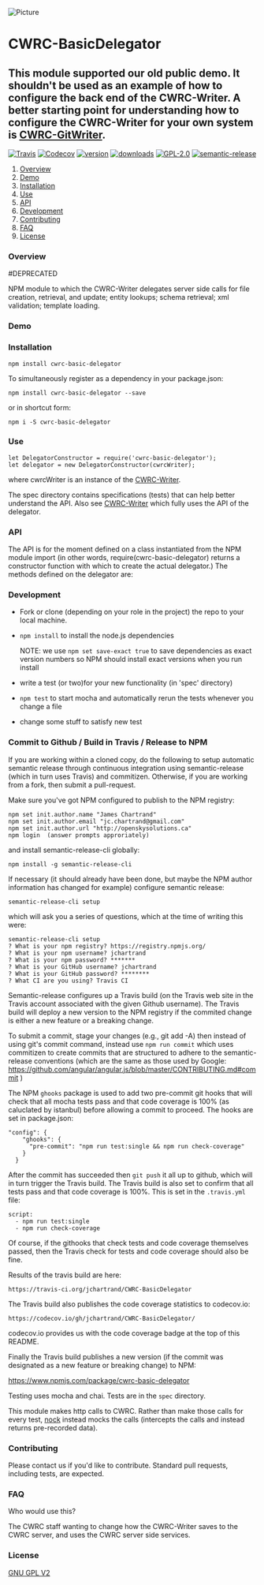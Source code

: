 ![Picture](http://www.cwrc.ca/wp-content/uploads/2010/12/CWRC_Dec-2-10_smaller.png)

# CWRC-BasicDelegator

## This module supported our old public demo.  It shouldn't be used as an example of how to configure the back end of the CWRC-Writer.  A better starting point for understanding how to configure the CWRC-Writer for your own system is [CWRC-GitWriter](https://github.com/cwrc/CWRC-GitWriter).

[![Travis](https://img.shields.io/travis/jchartrand/CWRC-BasicDelegator.svg)](https://travis-ci.org/jchartrand/CWRC-BasicDelegator)
[![Codecov](https://img.shields.io/codecov/c/github/jchartrand/CWRC-BasicDelegator.svg)](https://codecov.io/gh/jchartrand/CWRC-BasicDelegator)
[![version](https://img.shields.io/npm/v/cwrc-basic-delegator.svg)](http://npm.im/cwrc-basic-delegator)
[![downloads](https://img.shields.io/npm/dm/cwrc-basic-delegator.svg)](http://npm-stat.com/charts.html?package=cwrc-basic-delegator&from=2015-08-01)
[![GPL-2.0](https://img.shields.io/npm/l/cwrc-basic-delegator.svg)](http://opensource.org/licenses/GPL-2.0)
[![semantic-release](https://img.shields.io/badge/%20%20%F0%9F%93%A6%F0%9F%9A%80-semantic--release-e10079.svg)](https://github.com/semantic-release/semantic-release)


1. [Overview](#overview)
1. [Demo](#demo)
1. [Installation](#installation)
1. [Use](#use)
1. [API](#api)
1. [Development](#development)
1. [Contributing](#contributing)
1. [FAQ](#faq)
1. [License](#license)

### Overview

#DEPRECATED

NPM module to which the CWRC-Writer delegates server side calls for file creation, retrieval, and update; entity lookups; schema retrieval; xml validation; template loading.

### Demo 


### Installation

`npm install cwrc-basic-delegator`   

To simultaneously register as a dependency in your package.json:

`npm install cwrc-basic-delegator --save`   

or in shortcut form:

`npm i -S cwrc-basic-delegator`

### Use

```
let DelegatorConstructor = require('cwrc-basic-delegator');
let delegator = new DelegatorConstructor(cwrcWriter);
```

where cwrcWriter is an instance of the [CWRC-Writer](https://github.com/cwrc/CWRC-Writer).

The spec directory contains specifications (tests) that can help better understand the API. Also see [CWRC-Writer](https://github.com/cwrc/CWRC-Writer) which fully uses the API of the delegator.

### API

The API is for the moment defined on a class instantiated from the NPM module import (in other words, require(cwrc-basic-delegator) returns a constructor function with which to create the actual delegator.) The methods defined on the delegator are:


### Development

* Fork or clone (depending on your role in the project) the repo to your local machine.

* `npm install` to install the node.js dependencies 
	
	NOTE:  we use `npm set save-exact true` to save dependencies as exact version numbers so NPM should install exact versions when you run install

* write a test (or two)for your new functionality (in 'spec' directory)

* `npm test` to start mocha and automatically rerun the tests whenever you change a file

* change some stuff to satisfy new test

### Commit to Github / Build in Travis / Release to NPM

If you are working within a cloned copy, do the following to setup automatic semantic release through continuous integration using semantic-release (which in turn uses Travis) and commitizen.  Otherwise, if you are working from a fork, then submit a pull-request.

Make sure you've got NPM configured to publish to the NPM registry:

```
npm set init.author.name "James Chartrand"
npm set init.author.email "jc.chartrand@gmail.com"
npm set init.author.url "http://openskysolutions.ca"
npm login  (answer prompts approriately)
```
and install semantic-release-cli globally:

`npm install -g semantic-release-cli`

If necessary (it should already have been done, but maybe the NPM author information has changed for example) configure semantic release:

`semantic-release-cli setup`

which will ask you a series of questions, which at the time of writing this were:

```
semantic-release-cli setup
? What is your npm registry? https://registry.npmjs.org/
? What is your npm username? jchartrand
? What is your npm password? *******
? What is your GitHub username? jchartrand
? What is your GitHub password? ********
? What CI are you using? Travis CI
```

Semantic-release configures up a Travis build (on the Travis web site in the Travis account associated with the given Github username). The Travis build will  deploy a new version to the NPM registry if the commited change is either a new feature or a breaking change.

To submit a commit, stage your changes (e.g., git add -A) then instead of using git's commit command, instead use `npm run commit` which uses commitizen to create commits that are structured to adhere to the semantic-release conventions (which are the same as those used by Google: https://github.com/angular/angular.js/blob/master/CONTRIBUTING.md#commit )

The NPM `ghooks` package is used to add two pre-commit git hooks that will check that all mocha tests pass and that code coverage is 100% (as caluclated by istanbul) before allowing a commit to proceed.  The hooks are set in package.json:

```
"config": {
    "ghooks": {
      "pre-commit": "npm run test:single && npm run check-coverage"
    }
  }
```

After the commit has succeeded then `git push` it all up to github, which will in turn trigger the Travis build.  The Travis build is also set to confirm that all tests pass and that code coverage is 100%.  This is set in the `.travis.yml` file:

```
script:
  - npm run test:single
  - npm run check-coverage
```

Of course, if the githooks that check tests and code coverage themselves passed, then the Travis check for tests and code coverage should also be fine.

Results of the travis build are here:

`https://travis-ci.org/jchartrand/CWRC-BasicDelegator` 

The Travis build also publishes the code coverage statistics to codecov.io:

`https://codecov.io/gh/jchartrand/CWRC-BasicDelegator/`

 codecov.io provides us with the code coverage badge at the top of this README.

Finally the Travis build publishes a new version (if the commit was designated as a new feature or breaking change) to NPM:

https://www.npmjs.com/package/cwrc-basic-delegator

Testing uses mocha and chai.  Tests are in the `spec` directory. 

This module makes http calls to CWRC.  Rather than make those calls for every test, [nock](https://github.com/node-nock/nock) instead mocks the calls (intercepts the calls and instead returns pre-recorded data).


### Contributing

Please contact us if you'd like to contribute.  Standard pull requests, including tests, are expected.

### FAQ

Who would use this?

The CWRC staff wanting to change how the CWRC-Writer saves to the CWRC server, and uses the CWRC server side services.

### License

[GNU GPL V2](LICENSE)